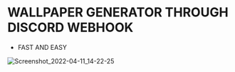 # WALLPAPER GENERATOR THROUGH DISCORD WEBHOOK

* FAST AND EASY

![Screenshot_2022-04-11_14-22-25](https://user-images.githubusercontent.com/102387043/162836030-8fee2268-d782-493a-b288-ec7057014c95.jpg)
